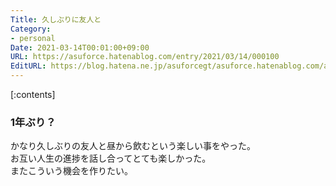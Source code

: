 ```yaml
---
Title: 久しぶりに友人と
Category:
- personal
Date: 2021-03-14T00:01:00+09:00
URL: https://asuforce.hatenablog.com/entry/2021/03/14/000100
EditURL: https://blog.hatena.ne.jp/asuforcegt/asuforce.hatenablog.com/atom/entry/26006613702954074
---
```


[:contents]

### 1年ぶり？

かなり久しぶりの友人と昼から飲むという楽しい事をやった。  
お互い人生の進捗を話し合ってとても楽しかった。  
またこういう機会を作りたい。


